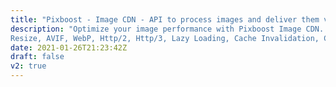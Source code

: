 ```yaml
---
title: "Pixboost - Image CDN - API to process images and deliver them via Content Delivery Network"
description: "Optimize your image performance with Pixboost Image CDN. Real-time image processing and performance optimization.
Resize, AVIF, WebP, Http/2, Http/3, Lazy Loading, Cache Invalidation, Custom Domain Name Support. Free plan. Fast integration."
date: 2021-01-26T21:23:42Z
draft: false
v2: true
---
```

